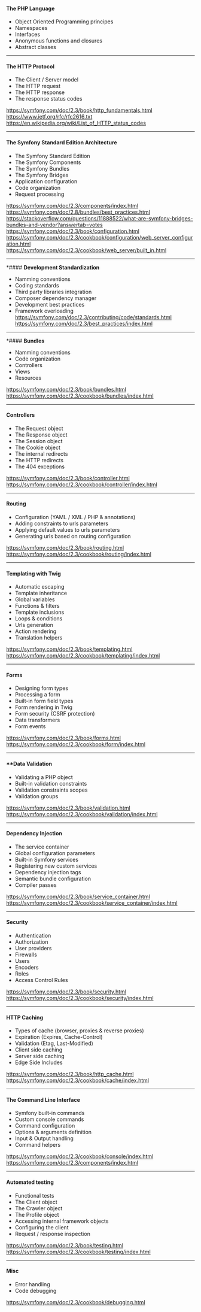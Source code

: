 #### **The PHP Language**
* Object Oriented Programming principes  
* Namespaces  
* Interfaces  
* Anonymous functions and closures  
* Abstract classes  

---

#### **The HTTP Protocol**
* The Client / Server model  
* The HTTP request  
* The HTTP response  
* The response status codes  

https://symfony.com/doc/2.3/book/http_fundamentals.html  
https://www.ietf.org/rfc/rfc2616.txt  
https://en.wikipedia.org/wiki/List_of_HTTP_status_codes  


---

#### **The Symfony Standard Edition Architecture**
* The Symfony Standard Edition  
* The Symfony Components  
* The Symfony Bundles  
* The Symfony Bridges  
* Application configuration  
* Code organization  
* Request processing  

https://symfony.com/doc/2.3/components/index.html  
https://symfony.com/doc/2.8/bundles/best_practices.html  
https://stackoverflow.com/questions/11888522/what-are-symfony-bridges-bundles-and-vendor?answertab=votes  
https://symfony.com/doc/2.3/book/configuration.html  
https://symfony.com/doc/2.3/cookbook/configuration/web_server_configuration.html  
https://symfony.com/doc/2.3/cookbook/web_server/built_in.html  

---

*#### **Development Standardization**
* Namming conventions  
* Coding standards  
* Third party libraries integration  
* Composer dependency manager  
* Development best practices  
* Framework overloading  
https://symfony.com/doc/2.3/contributing/code/standards.html
https://symfony.com/doc/2.3/best_practices/index.html

---

*#### **Bundles**
* Namming conventions  
* Code organization  
* Controllers  
* Views  
* Resources  

https://symfony.com/doc/2.3/book/bundles.html  
https://symfony.com/doc/2.3/cookbook/bundles/index.html  

---

#### **Controllers**
* The Request object  
* The Response object  
* The Session object  
* The Cookie object  
* The internal redirects  
* The HTTP redirects  
* The 404 exceptions  

https://symfony.com/doc/2.3/book/controller.html  
https://symfony.com/doc/2.3/cookbook/controller/index.html  

---

#### **Routing**
* Configuration (YAML / XML / PHP & annotations)  
* Adding constraints to urls parameters  
* Applying default values to urls parameters  
* Generating urls based on routing configuration  

https://symfony.com/doc/2.3/book/routing.html  
https://symfony.com/doc/2.3/cookbook/routing/index.html  

---

#### **Templating with Twig**
* Automatic escaping  
* Template inheritance  
* Global variables  
* Functions & filters  
* Template inclusions  
* Loops & conditions  
* Urls generation  
* Action rendering  
* Translation helpers  

https://symfony.com/doc/2.3/book/templating.html  
https://symfony.com/doc/2.3/cookbook/templating/index.html  

---

#### **Forms**
* Designing form types  
* Processing a form  
* Built-in form field types  
* Form rendering in Twig  
* Form security (CSRF protection)  
* Data transformers  
* Form events  

https://symfony.com/doc/2.3/book/forms.html  
https://symfony.com/doc/2.3/cookbook/form/index.html  


---

#### **Data Validation
* Validating a PHP object  
* Built-in validation constraints  
* Validation constraints scopes  
* Validation groups  

https://symfony.com/doc/2.3/book/validation.html
https://symfony.com/doc/2.3/cookbook/validation/index.html

---

#### **Dependency Injection** 
* The service container  
* Global configuration parameters  
* Built-in Symfony services  
* Registering new custom services  
* Dependency injection tags  
* Semantic bundle configuration  
* Compiler passes  

https://symfony.com/doc/2.3/book/service_container.html  
https://symfony.com/doc/2.3/cookbook/service_container/index.html  

---

#### **Security**
* Authentication  
* Authorization  
* User providers  
* Firewalls  
* Users  
* Encoders  
* Roles  
* Access Control Rules  

https://symfony.com/doc/2.3/book/security.html  
https://symfony.com/doc/2.3/cookbook/security/index.html  

---

#### **HTTP Caching**
* Types of cache (browser, proxies & reverse proxies)  
* Expiration (Expires, Cache-Control)  
* Validation (Etag, Last-Modified)  
* Client side caching  
* Server side caching  
* Edge Side Includes  

https://symfony.com/doc/2.3/book/http_cache.html  
https://symfony.com/doc/2.3/cookbook/cache/index.html  

---

#### **The Command Line Interface**
* Symfony built-in commands  
* Custom console commands  
* Command configuration  
* Options & arguments definition  
* Input & Output handling  
* Command helpers  

https://symfony.com/doc/2.3/cookbook/console/index.html  
https://symfony.com/doc/2.3/components/index.html  

---

#### **Automated testing**
* Functional tests  
* The Client object  
* The Crawler object  
* The Profile object  
* Accessing internal framework objects  
* Configuring the client  
* Request / response inspection  

https://symfony.com/doc/2.3/book/testing.html  
https://symfony.com/doc/2.3/cookbook/testing/index.html  

---

#### **Misc**
* Error handling  
* Code debugging  

https://symfony.com/doc/2.3/cookbook/debugging.html  
